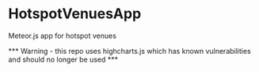 # HotspotVenuesApp
Meteor.js app for hotspot venues


*** Warning - this repo uses highcharts.js which has known vulnerabilities and should no longer be used ***
